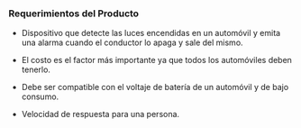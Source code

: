 ### Requerimientos del Producto

+ Dispositivo que detecte las luces encendidas en un automóvil y emita una alarma cuando el conductor lo apaga y sale del mismo.

+ El costo es el factor más importante ya que todos los automóviles deben tenerlo.

+ Debe ser compatible con el voltaje de batería de un automóvil y de bajo consumo.

+ Velocidad de respuesta para una persona.